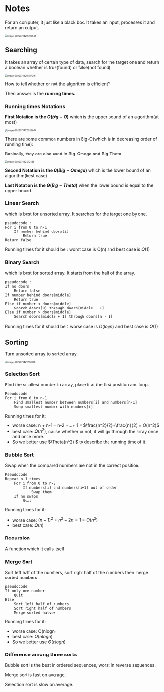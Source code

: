 # Notes

For an computer, it just like a black box. It takes an input, processes it and return an output.

<img src="/Users/beckhol/Library/Application Support/typora-user-images/image-20220714205215848.png" alt="image-20220714205215848" style="zoom:50%;" />

## Searching

It takes an array of certain type of data, search for the target one and return a boolean whether is true(found) or false(not found)

<img src="/Users/beckhol/Library/Application Support/typora-user-images/image-20220714205517016.png" alt="image-20220714205517016" style="zoom:50%;" />

How to tell whether or not the algorithm is efficient?

Then answer is the **running times.**

### Running times Notations

**First Notation is the $O(big-O)$** which is the upper bound of an algorithm(at most)

<img src="/Users/beckhol/Library/Application Support/typora-user-images/image-20220714210026644.png" alt="image-20220714210026644" style="zoom:50%;" />

There are some common numbers in Big-O(which is in decreasing order of running time):

Basically, they are also used in Big-Omega and Big-Theta.

<img src="/Users/beckhol/Library/Application Support/typora-user-images/image-20220714210124651.png" alt="image-20220714210124651" style="zoom:50%;" />

**Second Notation is the $\Omega(Big-Omega)$** which is the lower bound of an algorithm(best case)

**Last Notation is the $\Theta(Big-Theta)$** when the lower bound is equal to the upper bound.

### Linear Search

which is best for unsorted array. It searches for the target one by one.

```pseudocode
pseudocode : 
For i from 0 to n-1
    If number behind doors[i]
        Return true
Return false
```

Running times for it should be : worst case is O(n) and best case is $\Omega(1)$ 

### Binary Search

which is best for sorted array. It starts from the half of the array.

```pseudocode
pseudocode : 
If no doors
    Return false
If number behind doors[middle]
    Return true
Else if number < doors[middle]
    Search doors[0] through doors[middle - 1]
Else if number > doors[middle]
    Search doors[middle + 1] through doors[n - 1]
```

Running times for it should be：worse case is $O(logn)$ and best case is $\Omega(1)$

## Sorting

Turn unsorted array to sorted array.

<img src="/Users/beckhol/Library/Application Support/typora-user-images/image-20220714211737026.png" alt="image-20220714211737026" style="zoom:50%;" />

### Selection Sort

Find the smallest number in array, place it at the first position and loop.

```pseudocode
Pseudocode
For i from 0 to n-1
    Find smallest number between numbers[i] and numbers[n-1]
    Swap smallest number with numbers[i]
```

Running times for it:

- worse case: n + n-1 + n-2 +...+ 1 = $\frac{n^2}{2}+\frac{n}{2} = O(n^2)$
- best case: $\Omega(n^2)$, cause whether or not, it will go through the array once and once more.
- So we better use $\Theta(n^2) $ to describe the running time of it.

### Bubble Sort

Swap when the compared numbers are not in the correct position.

```pseudocode
Pseudocode
Repeat n-1 times
    For i from 0 to n-2
        If numbers[i] and numbers[i+1] out of order
            Swap them
    If no swaps
        Quit
```

Running times for it:

- worse case: $(n-1)^2 = n^2-2n=1 = O(n^2)$
- best case: $\Omega(n)$

### Recursion

A function which it calls itself

### Merge Sort

Sort left half of the numbers, sort right half of the numbers then merge sorted numbers

```pseudocode
pseudocode
If only one number
    Quit
Else
    Sort left half of numbers
    Sort right half of numbers
    Merge sorted halves
```

Running times for it:

- worse case:  O(nlogn)
- best case: $\Omega(nlogn)$
- So we better use $\Theta(nlogn)$  

### Difference among three sorts

Bubble sort is the best in ordered sequences, worst in reverse sequences.

Merge sort is fast on average.

Selection sort is slow on average.